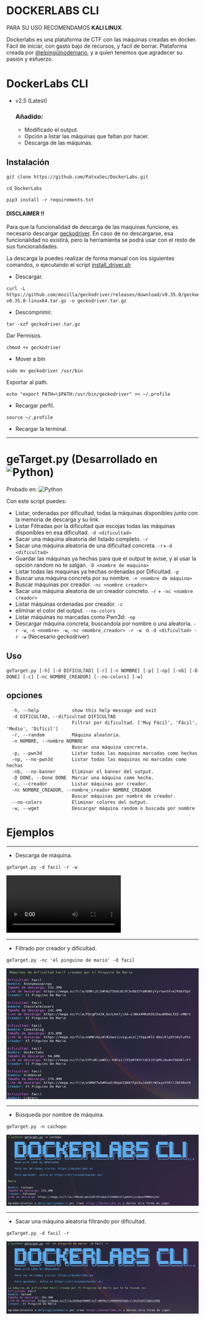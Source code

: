 # DOCKERLABS CLI

PARA SU USO RECOMENDAMOS **KALI LINUX**. 

Dockerlabs es una plataforma de CTF con las máquinas creadas en docker. Fácil de iniciar, con gasto bajo de recursos, y facil de borrar. Plataforma creada por [@elpingüinodemario](https://github.com/Maalfer), y a quien tenemos que agradecer su pasión y esfuerzo.

# DockerLabs CLI
- v2.5 (Latest) 
    ### Añadido:
    - Modificado el output.
    - Opción a listar las máquinas que faltan por hacer.
    - Descarga de las máquinas.
## Instalación

```
git clone https://github.com/PatxaSec/DockerLabs.git
```
```
cd DockerLabs
```
```
pip3 install -r requirements.txt 
```
#### DISCLAIMER !!

Para que la funcionalidad de descarga de las maquinas funcione, es necesario descargar [geckodriver](https://github.com/mozilla/geckodriver). En caso de no descargarse, esa funcionalidad no existirá, pero la herramienta se podrá usar con el resto de sus funcionalidades.

La descarga la puedes realizar de forma manual con los siguientes comandos, o ejecutando el script [install_driver.sh](./install_driver.sh)

- Descargar.

```
curl -L https://github.com/mozilla/geckodriver/releases/download/v0.35.0/geckodriver-v0.35.0-linux64.tar.gz -o geckodriver.tar.gz
```

- Descomprimir.


```
tar -xzf geckodriver.tar.gz
```

Dar Permisos.


```
chmod +x geckodriver
```

- Mover a bin


```
sudo mv geckodriver /usr/bin
```

Exportar al path.


```
echo "export PATH=\$PATH:/usr/bin/geckodriver" >> ~/.profile
```

- Recargar perfil.


```
source ~/.profile
```

- Recargar la terminal.

---

# geTarget.py (Desarrollado en ![Python](https://img.shields.io/badge/python-3.11.9-3670A0?style=flat&logo=python&logoColor=ffdd54))

Probado en:  ![Python](https://img.shields.io/badge/python-3.9_|_3.10_|_3.11-3670A0?style=flat&logo=python&logoColor=ffdd54)

Con este script puedes:
- Listar, ordenadas por dificultad, todas la máquinas disponibles junto con la memoria de descarga y su link.
- Listar Filtradas por la dificultad que escojas todas las máquinas disponibles en esa dificultad. `-d <dificultad>`
- Sacar una máquina aleatoria del listado completo. `-r`
- Sacar una máquina aleatoria de una dificultad concreta. `-r`+`-d <dificultad>`
- Guardar las máquinas ya hechas para que el output te avise, y al usar la opción random no te salgan. `-D <nombre de maquina>`
- Listar todas las maquinas ya hechas ordenadas por Dificultad. `-p`
- Buscar una máquina concreta por su nombre. `-n <nombre de máquina>`
- Buscar máquinas por creador. `-nc <nombre creador>`
- Sacar una máquina aleatoria de un creador concreto. `-r` + `-nc <nombre creador>`
- Listar máquinas ordenadas por creador. `-c`
- eliminar el color del output. `--no-colors`
- Listar máquinas no marcadas como Pwn3d: `-np`
- Descargar máquina concreta, buscandola por nombre o una aleatoria. `-r -w`, `-n <nombre> -w`, `-nc <mombre_creador> -r -w ` o `-d <dificultad> -r -w` (Necesario geckodriver)

## Uso

```
geTarget.py [-h] [-d DIFICULTAD] [-r] [-n NOMBRE] [-p] [-np] [-nb] [-D DONE] [-c] [-nc NOMBRE_CREADOR] [--no-colors] [-w]
```

## opciones
```
  -h, --help            show this help message and exit
  -d DIFICULTAD, --dificultad DIFICULTAD
                        Filtrar por dificultad. ['Muy Fácil', 'Fácil', 'Medio', 'Difícil']
  -r, --random          Máquina aleatoria.
  -n NOMBRE, --nombre NOMBRE
                        Buscar una máquina concreta.
  -p, --pwn3d           Listar todas las maquinas marcadas como hechas
  -np, --no-pwn3d       Listar todas las maquinas no marcadas como hechas
  -nb, --no-banner      Eliminar el banner del output.
  -D DONE, --Done DONE  Marcar una máquina como hecha.
  -c, --creador         Listar máquinas por creador.
  -nc NOMBRE_CREADOR, --nombre_creador NOMBRE_CREADOR
                        Buscar máquinas por nombre de creador.
  --no-colors           Eliminar colores del output.
  -w, --wget            Descargar máquina random o buscada por nombre

```

# Ejemplos

---
- Descarga de máquina.

```
geTarget.py -d facil -r -w
```

![descarga](ejemplos/Descarga.mp4)


---
- Filtrado por creador y dificultad.

```
geTarget.py -nc 'el pinguino de mario' -d facil
```

![creador y dificultad](ejemplos/creador_y_dificultad.png)

---
- Búsqueda por nombre de máquina.

```
geTarget.py -n cachopo
```

![nombre](ejemplos/nombre.png)

---
- Sacar una máquina aleatoria filtrando por dificultad.

```
geTarget.py -d facil -r
```

![random y dificultad](ejemplos/random_por_dificultad.png)

